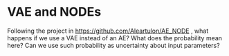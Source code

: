 # VAE and NODEs

Following the project in https://github.com/Aleartulon/AE_NODE , what happens if we use a VAE instead of an AE? What does the probability mean here? Can we use such probability as uncertainty about input parameters?

